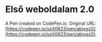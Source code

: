 # Első weboldalam 2.0

A Pen created on CodePen.io. Original URL: [https://codepen.io/szili0623/pen/abjxgzG](https://codepen.io/szili0623/pen/abjxgzG).

